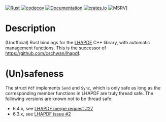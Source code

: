 [![Rust](https://github.com/cschwan/managed-lhapdf/actions/workflows/rust.yml/badge.svg)](https://github.com/cschwan/managed-lhapdf/actions/workflows/rust.yml)
[![codecov](https://codecov.io/gh/cschwan/managed-lhapdf/graph/badge.svg?token=H8Q8JHXY1K)](https://codecov.io/gh/cschwan/managed-lhapdf)
[![Documentation](https://docs.rs/lhapdf/badge.svg)](https://docs.rs/managed-lhapdf)
[![crates.io](https://img.shields.io/crates/v/managed-lhapdf.svg)](https://crates.io/crates/managed-lhapdf)
![MSRV](https://img.shields.io/badge/Rust-1.70+-lightgray.svg)]

# Description

(Unofficial) Rust bindings for the [LHAPDF](https://lhapdf.hepforge.org) C++
library, with automatic management functions. This is the successor of
<https://github.com/cschwan/lhapdf>.

# (Un)safeness

The struct `Pdf` implements `Send` and `Sync`, which is only safe as long as
the corresponding member functions in LHAPDF are truly thread safe. The
following versions are known not to be thread safe:

- 6.4.x, see [LHAPDF merge request #27](https://gitlab.com/hepcedar/lhapdf/-/merge_requests/27)
- 6.3.x, see [LHAPDF issue #2](https://gitlab.com/hepcedar/lhapdf/-/issues/2)
